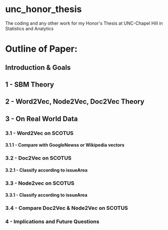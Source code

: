 # unc_honor_thesis
The coding and any other work for my Honor's Thesis at UNC-Chapel Hill in Statistics and Analytics


# Outline of Paper:

## Introduction & Goals

## 1 - SBM Theory

## 2 - Word2Vec, Node2Vec, Doc2Vec Theory

## 3 - On Real World Data

### 3.1 - Word2Vec on SCOTUS

#### 3.1.1 - Compare with GoogleNewss or Wikipedia vectors

### 3.2 - Doc2Vec on SCOTUS

#### 3.2.1 - Classify according to issueArea

### 3.3 - Node2vec on SCOTUS

#### 3.3.1 - Classify according to issueArea

### 3.4 - Compare Doc2Vec & Node2Vec on SCOTUS

### 4 - Implications and Future Questions